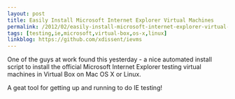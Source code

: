 ```yaml
---
layout: post
title: Easily Install Microsoft Internet Explorer Virtual Machines
permalink: /2012/02/easily-install-microsoft-internet-explorer-virtual-machines
tags: [testing,ie,microsoft,virtual-box,os-x,linux]
linkblog: https://github.com/xdissent/ievms
---
```


One of the guys at work found this yesterday - a nice automated install script
to install the official Microsoft Internet Explorer testing virtual machines
in Virtual Box on Mac OS X or Linux.

A geat tool for getting up and running to do IE testing!

